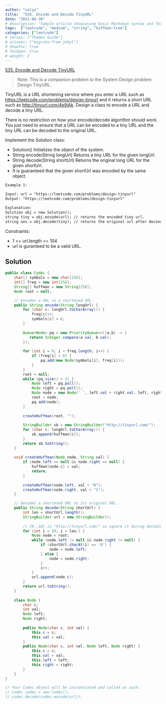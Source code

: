 ```yaml
---
author: "volyx"
title:  "535. Encode and Decode TinyURL"
date: "2021-04-30"
# description: "Sample article showcasing basic Markdown syntax and formatting for HTML elements."
tags:  ["leetcode", "medium", "string", "huffman-tree"]
categories: ["leetcode"]
# series: ["Themes Guide"]
# aliases: ["migrate-from-jekyl"]
# ShowToc: true
# TocOpen: true
# weight: 2
---
```


[535. Encode and Decode TinyURL](https://leetcode.com/problems/encode-and-decode-tinyurl/)

> Note: This is a companion problem to the System Design problem: Design TinyURL.

TinyURL is a URL shortening service where you enter a URL such as https://leetcode.com/problems/design-tinyurl and it returns a short URL such as http://tinyurl.com/4e9iAk. Design a class to encode a URL and decode a tiny URL.

There is no restriction on how your encode/decode algorithm should work. You just need to ensure that a URL can be encoded to a tiny URL and the tiny URL can be decoded to the original URL.

Implement the Solution class:

- Solution() Initializes the object of the system.
- String encode(String longUrl) Returns a tiny URL for the given longUrl.
- String decode(String shortUrl) Returns the original long URL for the given shortUrl.
- It is guaranteed that the given shortUrl was encoded by the same object.

```txt
Example 1:

Input: url = "https://leetcode.com/problems/design-tinyurl"
Output: "https://leetcode.com/problems/design-tinyurl"

Explanation:
Solution obj = new Solution();
string tiny = obj.encode(url); // returns the encoded tiny url.
string ans = obj.decode(tiny); // returns the original url after deconding it.
```

Constraints:

- 1 <= url.length <= 104
- url is guranteed to be a valid URL.

## Solution

```java
public class Codec {
    char[] symbols = new char[256];
    int[] freq = new int[256];
    String[] huffman = new String[256];
    Node root = null;

    // Encodes a URL to a shortened URL.
    public String encode(String longUrl) {
        for (char c: longUrl.toCharArray()) {
            freq[c]++;
            symbols[c] = c;
        }
        
        Queue<Node> pq = new PriorityQueue<>((a,b) -> {
           return Integer.compare(a.val, b.val);
        });
        
        for (int i = 0; i < freq.length; i++) {
            if (freq[i] > 0) {
                pq.add(new Node(symbols[i], freq[i]));
            }
        }
        root = null;
        while (pq.size() > 1) {
            Node left = pq.poll();
            Node right = pq.poll();
            Node node = new Node(' ', left.val + right.val, left, right);
            root = node;
            pq.add(node);
        }
        
        createHuffman(root, "");
        
        StringBuilder sb = new StringBuilder("http://tinyurl.com/");
        for (char c: longUrl.toCharArray()) {
            sb.append(huffman[c]);
        }
        return sb.toString();
    }
    
    void createHuffman(Node node, String val) {
        if (node.left == null && node.right == null) {
            huffman[node.c] = val;
            return;
        }
        
        createHuffman(node.left, val + "0");
        createHuffman(node.right, val + "1");
    }

    // Decodes a shortened URL to its original URL.
    public String decode(String shortUrl) {
        int len = shortUrl.length();
        StringBuilder url = new StringBuilder();
        
        // {0..18} is "http://tinyurl.com/" so ignore it during decoding
        for (int i = 19; i < len;) {
            Node node = root;
            while (node.left != null && node.right != null) {
                if (shortUrl.charAt(i) == '0') {
                    node = node.left;
                } else {
                    node = node.right;
                }
                i++;
            }
            url.append(node.c);
        }
        return url.toString();
    }
    
    class Node {
        char c;
        int val;
        Node left;
        Node right;
        
        public Node(char c, int val) {
            this.c = c;
            this.val = val;
        }
        public Node(char c, int val, Node left, Node right) {
            this.c = c;
            this.val = val;
            this.left = left;
            this.right = right;
        }
    }
}

// Your Codec object will be instantiated and called as such:
// Codec codec = new Codec();
// codec.decode(codec.encode(url));
```
